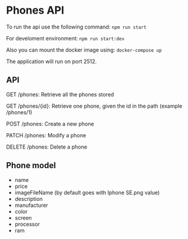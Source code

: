 # Phones API

To run the api use the following command: `npm run start`

For develoment environment: `npm run start:dev`

Also you can mount the docker image using: `docker-compose up`

The application will run on port 2512.

## API

GET /phones: Retrieve all the phones stored

GET /phones/{id}: Retrieve one phone, given the id in the path (example /phones/1)

POST /phones: Create a new phone

PATCH /phones: Modify a phone

DELETE /phones: Delete a phone

## Phone model

- name
- price
- imageFileName (by default goes with Iphone SE.png value)
- description
- manufacturer
- color
- screen
- processor
- ram
